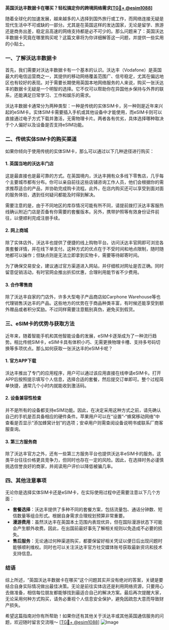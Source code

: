 **英国沃达丰数据卡在哪买？轻松搞定你的跨境网络需求[[TG💪+ @esim1088](https://t.me/s/esim1088)]**

随着全球化的加速发展，越来越多的人选择到国外旅行或工作，而网络连接无疑是现代生活中不可或缺的一部分。尤其是在英国这样的发达国家，无论是留学、旅游还是商务出差，稳定且高速的网络支持都是必不可少的。那么问题来了：英国沃达丰数据卡究竟在哪里购买呢？这篇文章将为你详细解答这一问题，并提供一些实用的小贴士。

### 一、了解沃达丰数据卡

首先，我们需要对沃达丰数据卡有一个基本的认识。沃达丰（Vodafone）是英国最大的电信运营商之一，其提供的移动网络覆盖范围广、信号稳定，尤其在偏远地区也有较好的表现。对于需要长期使用英国本地网络服务的人来说，购买一张沃达丰的数据卡无疑是一个明智的选择。它不仅可以帮助你在异国他乡保持与外界的联系，还能满足日常学习、工作和娱乐的需求。

沃达丰数据卡通常分为两种类型：一种是传统的实体SIM卡，另一种则是近年来兴起的eSIM卡。实体SIM卡需要插入手机或其他设备中才能使用，而eSIM卡则可以直接通过电子方式下载并激活，无需物理卡片。两者各有优劣，具体选择哪种取决于个人偏好以及设备是否支持eSIM功能。

### 二、传统实体SIM卡的购买渠道

如果你倾向于使用传统的实体SIM卡，那么可以通过以下几种途径进行购买：

#### 1. 英国当地的沃达丰门店
这是最直接也是最可靠的方式。在英国境内，沃达丰拥有众多线下零售店，几乎每个主要城市都有分布。你可以亲自前往这些店铺咨询工作人员，他们会根据你的需求推荐适合的产品，并协助完成购卡流程。此外，在店内购买还可以享受到面对面的服务体验，遇到任何疑问都能及时得到解决。

需要注意的是，由于不同地区的库存情况可能有所不同，请提前拨打沃达丰客服热线确认附近门店是否备有你需要的套餐版本。另外，携带护照等有效身份证件前往，以便顺利完成注册手续。

#### 2. 网上商城
除了实体店外，沃达丰也提供了便捷的线上购物平台。访问沃达丰官网即可浏览各类套餐详情，并在线下单支付。这种方式的优点在于不受时间和地点限制，随时随地都可以操作；但缺点则是无法立即拿到实物卡，需要等待邮寄时间。

为了确保交易安全，建议通过官方渠道进入网站，并仔细核对网址是否正确。同时留意促销活动，有时官网会推出折扣优惠，合理利用能节省不少费用。

#### 3. 合作零售商
除了沃达丰自家的门店外，许多大型电子产品商店如Carphone Warehouse等也代理销售沃达丰的产品。这些地方的优势在于商品种类丰富，有时候还能享受到额外赠品或者积分奖励。不过同样需要注意甄别真伪，避免买到假货。

### 三、eSIM卡的优势与获取方法

近年来，随着智能手机和其他智能设备的发展，eSIM卡逐渐成为了一种流行趋势。相比传统SIM卡，eSIM卡具有体积小巧、无需更换物理卡槽、支持多号码切换等多项优点。那么如何获取一张沃达丰的eSIM卡呢？

#### 1. 官方APP下载
沃达丰推出了专门的应用程序，用户可以通过该应用直接在线申请eSIM卡。打开APP后按照提示填写个人信息，选择合适的套餐，然后提交订单即可。整个过程简单快捷，通常几个小时内就能收到激活码。

#### 2. 设备兼容性检查
并不是所有的设备都支持eSIM功能。因此，在决定采用这种方式之前，请先确认自己的手机是否具备相应的硬件条件。苹果用户可以在“设置”-“蜂窝移动网络”中查看是否显示“添加蜂窝计划”的选项；安卓用户则需查阅设备说明书或联系厂商客服查询。

#### 3. 第三方服务商
除了沃达丰官方之外，还有一些第三方服务平台也提供沃达丰eSIM卡的服务。这类平台往往价格更具竞争力，但同时也存在一定的风险。因此，在选择时务必谨慎挑选信誉良好的商家，并阅读用户评价以降低被骗几率。

### 四、其他注意事项

无论你是选择实体SIM卡还是eSIM卡，在实际使用过程中还需要注意以下几个方面：

- **套餐选择**：沃达丰提供了多种不同的套餐方案，包括流量包、通话分钟数、短信数量等组合形式。根据自身需求合理规划预算非常重要。
- **漫游费用**：虽然沃达丰在英国本土范围内表现优异，但在国际漫游状态下可能会产生额外收费。因此，在出国前最好事先了解相关规则以免造成不必要的损失。
- **售后服务**：无论通过何种渠道购买，都要保留好相关凭证以便日后出现问题时能够顺利维权。同时也可以关注沃达丰官方社交媒体账号获取最新资讯和技术支持信息。

### 结语

综上所述，“英国沃达丰数据卡在哪买”这个问题其实并没有绝对的答案，关键是要结合自身实际情况做出最佳决策。无论是前往实体店还是利用网络资源，只要用心去做准备，相信每位朋友都能够找到最适合自己的解决方案。最后再次提醒大家，无论采用何种方式购买，请务必重视个人信息安全保护，避免因疏忽大意而导致财产损失。

希望这篇指南对你有所帮助！如果你还有其他关于沃达丰或其他英国通信服务的问题，欢迎随时留言交流哦～ [[TG💪+ @esim1088](https://t.me/s/esim1088)] ![Image](https://i.postimg.cc/4NQfJmqS/Snipaste-2025-05-13-00-14-12.png)